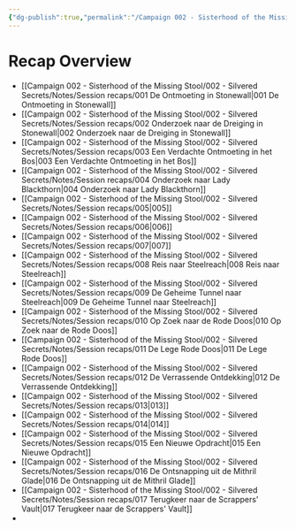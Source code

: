 ```yaml
---
{"dg-publish":true,"permalink":"/Campaign 002 - Sisterhood of the Missing Stool/002 - Silvered Secrets/Notes/Session recaps/SOMS-RECAPS/","tags":["gardenEntry"]}
---
```


# Recap Overview

- [[Campaign 002 - Sisterhood of the Missing Stool/002 - Silvered Secrets/Notes/Session recaps/001 De Ontmoeting in Stonewall\|001 De Ontmoeting in Stonewall]]
- [[Campaign 002 - Sisterhood of the Missing Stool/002 - Silvered Secrets/Notes/Session recaps/002 Onderzoek naar de Dreiging in Stonewall\|002 Onderzoek naar de Dreiging in Stonewall]]
- [[Campaign 002 - Sisterhood of the Missing Stool/002 - Silvered Secrets/Notes/Session recaps/003 Een Verdachte Ontmoeting in het Bos\|003 Een Verdachte Ontmoeting in het Bos]]
- [[Campaign 002 - Sisterhood of the Missing Stool/002 - Silvered Secrets/Notes/Session recaps/004 Onderzoek naar Lady Blackthorn\|004 Onderzoek naar Lady Blackthorn]]
- [[Campaign 002 - Sisterhood of the Missing Stool/002 - Silvered Secrets/Notes/Session recaps/005\|005]]
- [[Campaign 002 - Sisterhood of the Missing Stool/002 - Silvered Secrets/Notes/Session recaps/006\|006]]
- [[Campaign 002 - Sisterhood of the Missing Stool/002 - Silvered Secrets/Notes/Session recaps/007\|007]]
- [[Campaign 002 - Sisterhood of the Missing Stool/002 - Silvered Secrets/Notes/Session recaps/008 Reis naar Steelreach\|008 Reis naar Steelreach]]
- [[Campaign 002 - Sisterhood of the Missing Stool/002 - Silvered Secrets/Notes/Session recaps/009 De Geheime Tunnel naar Steelreach\|009 De Geheime Tunnel naar Steelreach]]
- [[Campaign 002 - Sisterhood of the Missing Stool/002 - Silvered Secrets/Notes/Session recaps/010 Op Zoek naar de Rode Doos\|010 Op Zoek naar de Rode Doos]]
- [[Campaign 002 - Sisterhood of the Missing Stool/002 - Silvered Secrets/Notes/Session recaps/011 De Lege Rode Doos\|011 De Lege Rode Doos]]
- [[Campaign 002 - Sisterhood of the Missing Stool/002 - Silvered Secrets/Notes/Session recaps/012 De Verrassende Ontdekking\|012 De Verrassende Ontdekking]]
- [[Campaign 002 - Sisterhood of the Missing Stool/002 - Silvered Secrets/Notes/Session recaps/013\|013]]
- [[Campaign 002 - Sisterhood of the Missing Stool/002 - Silvered Secrets/Notes/Session recaps/014\|014]]
- [[Campaign 002 - Sisterhood of the Missing Stool/002 - Silvered Secrets/Notes/Session recaps/015 Een Nieuwe Opdracht\|015 Een Nieuwe Opdracht]]
- [[Campaign 002 - Sisterhood of the Missing Stool/002 - Silvered Secrets/Notes/Session recaps/016 De Ontsnapping uit de Mithril Glade\|016 De Ontsnapping uit de Mithril Glade]]
- [[Campaign 002 - Sisterhood of the Missing Stool/002 - Silvered Secrets/Notes/Session recaps/017 Terugkeer naar de Scrappers' Vault\|017 Terugkeer naar de Scrappers' Vault]]
- 